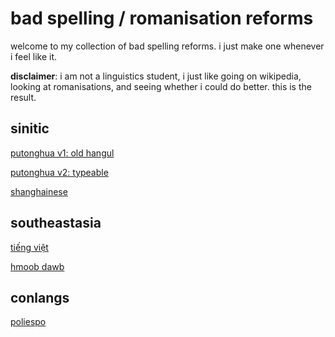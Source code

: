 # bad spelling / romanisation reforms

welcome to my collection of bad spelling reforms.
i just make one whenever i feel like it.

**disclaimer**: i am not a linguistics student, i just like going on wikipedia,
looking at romanisations, and seeing whether i could do better.
this is the result.

## sinitic

[putonghua v1: old hangul](bad%20spelling%20reforms%202f603c9488e942c892b86858adfdb682/v1%20old%20hangul%20f560d81fb985414eb463887a521face6.md)

[putonghua v2: typeable](bad%20spelling%20reforms%202f603c9488e942c892b86858adfdb682/v2%20typeable%20ab2b0a63605d4c858d8fa79fae5a7295.md)

[shanghainese](bad%20spelling%20reforms%202f603c9488e942c892b86858adfdb682/shanghainese%209832550c690e40cbb06c6792495a8ef1.md)

## southeastasia

[tiếng việt](bad%20spelling%20reforms%202f603c9488e942c892b86858adfdb682/tie%CC%82%CC%81ng%20vie%CC%A3%CC%82t%2013ff363b55664245a20fcc977b3345fc.md)

[hmoob dawb](bad%20spelling%20reforms%202f603c9488e942c892b86858adfdb682/hmoob%20dawb%202a6891518ca2461ca87a8c3eec246fd6.md)

## conlangs

[poliespo](bad%20spelling%20reforms%202f603c9488e942c892b86858adfdb682/poliespo%20b02297541ec54c4486bf6681f08d87ae.md)
